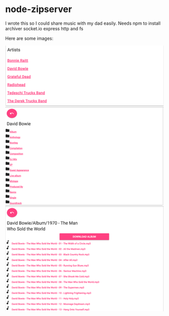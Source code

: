 # node-zipserver

I wrote this so I could share music with my dad easily. Needs npm to install archiver socket.io express http and fs

Here are some images:

![Alt text](https://github.com/shamsalmon/node-zipserver/blob/master/images/screen1.png?raw=true "Optional Title")
![Alt text](https://github.com/shamsalmon/node-zipserver/blob/master/images/screen2.png?raw=true "Optional Title")
![Alt text](https://github.com/shamsalmon/node-zipserver/blob/master/images/screen3.png?raw=true "Optional Title")
